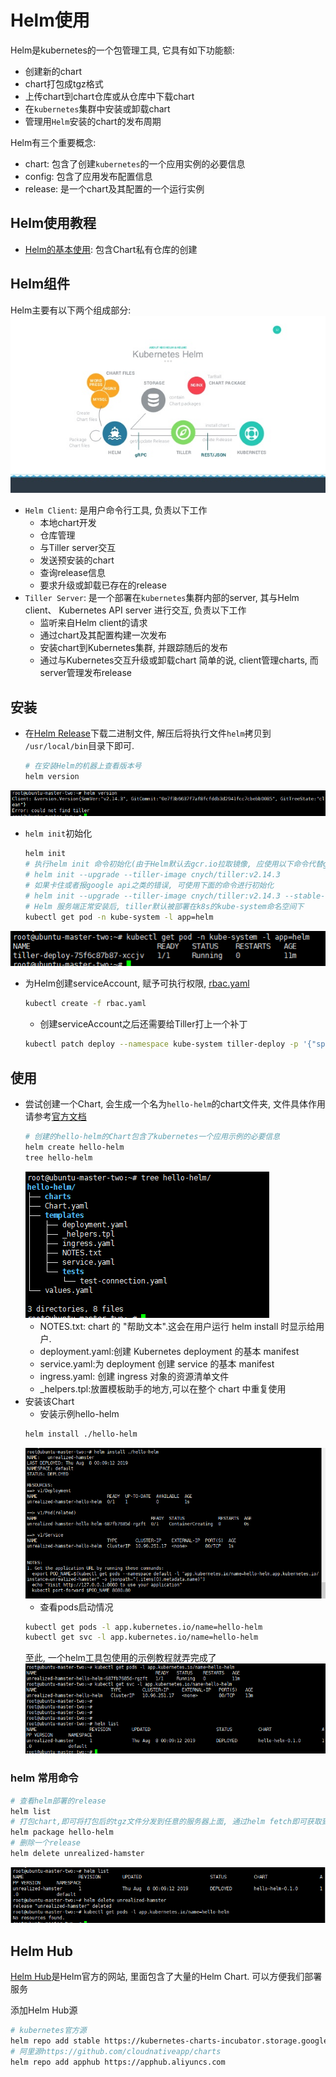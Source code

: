 # Helm使用

Helm是kubernetes的一个包管理工具, 它具有如下功能额:
- 创建新的chart
- chart打包成tgz格式
- 上传chart到chart仓库或从仓库中下载chart
- 在`kubernetes`集群中安装或卸载chart
- 管理用`Helm`安装的chart的发布周期

Helm有三个重要概念:
- chart: 包含了创建`kubernetes`的一个应用实例的必要信息
- config: 包含了应用发布配置信息
- release: 是一个chart及其配置的一个运行实例

## Helm使用教程
- [Helm的基本使用](helm%20base.md): 包含Chart私有仓库的创建

## Helm组件
Helm主要有以下两个组成部分:
![](../../../../doc/picture/k8s/helm/helm-structrure.png)
-  `Helm Client`: 是用户命令行工具, 负责以下工作
    - 本地chart开发
    - 仓库管理
    - 与Tiller server交互
    - 发送预安装的chart
    - 查询release信息
    - 要求升级或卸载已存在的release
- `Tiller Server`: 是一个部署在`kubernetes`集群内部的server, 其与Helm client、 Kubernetes API server
进行交互, 负责以下工作
    - 监听来自Helm client的请求
    - 通过chart及其配置构建一次发布
    - 安装chart到Kubernetes集群, 并跟踪随后的发布
    - 通过与Kubernetes交互升级或卸载chart
简单的说, client管理charts, 而server管理发布release

## 安装
- 在[Helm Release](https://github.com/helm/helm/releases)下载二进制文件, 解压后将执行文件`helm`拷贝到
`/usr/local/bin`目录下即可.
    ```bash
    # 在安装Helm的机器上查看版本号
    helm version
    ```
![](../../../../doc/picture/k8s/helm/helm%20version.png)
- `helm init`初始化
    ```bash
    helm init
    # 执行helm init 命令初始化(由于Helm默认去gcr.io拉取镜像, 应使用以下命令代替gcr.io源)
    # helm init --upgrade --tiller-image cnych/tiller:v2.14.3
    # 如果卡住或者报google api之类的错误, 可使用下面的命令进行初始化
    # helm init --upgrade --tiller-image cnych/tiller:v2.14.3 --stable-repo-url https://cnych.github.io/kube-charts-mirror/
    # Helm 服务端正常安装后, tiller默认被部署在k8s的kube-system命名空间下
    kubectl get pod -n kube-system -l app=helm
    ```
![](../../../../doc/picture/k8s/helm/tiller%20okay.png)
- 为Helm创建serviceAccount, 赋予可执行权限, [rbac.yaml](rbac.yaml)
    ```bash
    kubectl create -f rbac.yaml
    ```
    - 创建serviceAccount之后还需要给Tiller打上一个补丁
    ```bash
    kubectl patch deploy --namespace kube-system tiller-deploy -p '{"spec":{"template":{"spec":{"serviceAccount":"tiller"}}}}'
    ```
    
    
## 使用

- 尝试创建一个Chart, 会生成一个名为`hello-helm`的chart文件夹, 
文件具体作用请参考[官方文档](https://helm.sh/docs/developing_charts/#charts)
    ```bash
    # 创建的hello-helm的Chart包含了kubernetes一个应用示例的必要信息
    helm create hello-helm
    tree hello-helm
    ```
    ![](../../../../doc/picture/k8s/helm/helm%20hello%20chart.png)
    - NOTES.txt: chart 的 "帮助文本".这会在用户运行 helm install 时显示给用户.
    - deployment.yaml:创建 Kubernetes deployment 的基本 manifest
    - service.yaml:为 deployment 创建 service 的基本 manifest
    - ingress.yaml: 创建 ingress 对象的资源清单文件
    - _helpers.tpl:放置模板助手的地方,可以在整个 chart 中重复使用
- 安装该Chart
    - 安装示例hello-helm
    ```bash
    helm install ./hello-helm
    ```
    ![](../../../../doc/picture/k8s/helm/helm%20install.png)
    - 查看pods启动情况
    ```bash
    kubectl get pods -l app.kubernetes.io/name=hello-helm
    kubectl get svc -l app.kubernetes.io/name=hello-helm
    ```
    至此, 一个helm工具包使用的示例教程就弄完成了
    ![](../../../../doc/picture/k8s/helm/helm%20example.png)
    
### helm 常用命令
```bash
# 查看helm部署的release
helm list
# 打包chart,即可将打包后的tgz文件分发到任意的服务器上面, 通过helm fetch即可获取到该chart
helm package hello-helm
# 删除一个release
helm delete unrealized-hamster
```
![](../../../../doc/picture/k8s/helm/helm%20delete.png)


## Helm Hub
[Helm Hub](https://hub.helm.sh/)是Helm官方的网站, 里面包含了大量的Helm Chart. 可以方便我们部署服务

添加Helm Hub源
```bash
# kubernetes官方源
helm repo add stable https://kubernetes-charts-incubator.storage.googleapis.com/
# 阿里源https://github.com/cloudnativeapp/charts
helm repo add apphub https://apphub.aliyuncs.com
```